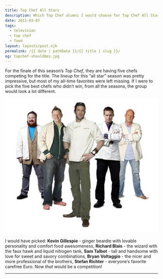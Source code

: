 ```yaml
---
title: Top Chef All Stars
description: Which Top Chef alumni I would choose for Top Chef All Stars.
date: 2011-03-07
tags: 
  - television
  - top chef
  - food
layout: layouts/post.njk
permalink: /{{ date | pathDate }}/{{ title | slug }}/
og: topchef-shouldbes.jpg
---
```


For the finale of this season’s _Top Chef_, they are having five chefs competing for the title. The lineup for this “all star” season was pretty impressive, but most of my all-time favorites were left missing. If I were to pick the five best chefs who didn’t win, from all the seasons, the group would look a lot different.

![](/img/topchef-shouldbes.jpg)

I would have picked: **Kevin Gillespie** - ginger beardie with lovable personality and comfort food awesomeness, **Richard Blais** - the wizard with the faux hawk and liquid nitrogen tank, **Sam Talbot** - tall and handsome with love for sweet and savory combinations, **Bryan Voltaggio** - the nicer and more professional of the brothers, **Stefan Richter** - everyone’s favorite carefree Euro. Now _that_ would be a competition!

---

